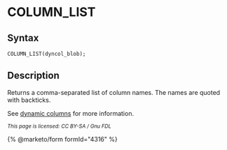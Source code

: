 # COLUMN\_LIST

## Syntax

```sql
COLUMN_LIST(dyncol_blob);
```

## Description

Returns a comma-separated list of column names. The names are quoted with backticks.

See [dynamic columns](../../../sql-structure/nosql/dynamic-columns.md) for more information.

<sub>_This page is licensed: CC BY-SA / Gnu FDL_</sub>

{% @marketo/form formId="4316" %}
